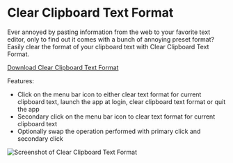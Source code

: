 # Clear Clipboard Text Format

Ever annoyed by pasting information from the web to your favorite text editor, only to find out it comes with a bunch of annoying preset format? Easily clear the format of your clipboard text with Clear Clipboard Text Format.

[Download Clear Clipboard Text Format](https://itunes.apple.com/app/clear-clipboard-text-format/id1322855232)

Features:
- Click on the menu bar icon to either clear text format for current clipboard text, launch the app at login, clear clipboard text format or quit the app
- Secondary click on the menu bar icon to clear text format for current clipboard text
- Optionally swap the operation performed with primary click and secondary click

![](https://raw.githubusercontent.com/LumingYin/ClipboardClear/master/screenshot.jpg "Screenshot of Clear Clipboard Text Format")
